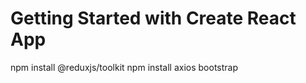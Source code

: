 # Getting Started with Create React App

npm install @reduxjs/toolkit 
npm install axios bootstrap


